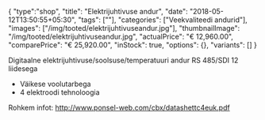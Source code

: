 {
    "type":"shop",
    "title": "Elektrijuhtivuse andur",
    "date": "2018-05-12T13:50:55+05:30",
    "tags": [""],
    "categories": ["Veekvaliteedi andurid"],
    "images": ["/img/tooted/elektrijuhtivuseandur.jpg"],
    "thumbnailImage": "/img/tooted/elektrijuhtivuseandur.jpg",
    "actualPrice": "€ 12,960.00",
    "comparePrice": "€ 25,920.00",
    "inStock": true,
    "options": {},
    "variants": []
}

Digitaalne elektrijuhtivuse/soolsuse/temperatuuri andur
RS 485/SDI 12 liidesega

- Väikese voolutarbega
- 4 elektroodi tehnoloogia

Rohkem infot: http://www.ponsel-web.com/cbx/datashettc4euk.pdf